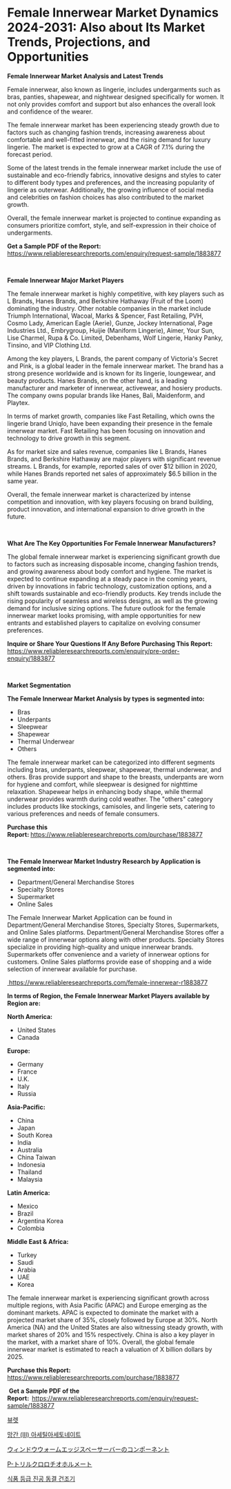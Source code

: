 <p><h1>Female Innerwear Market Dynamics 2024-2031: Also about Its Market Trends, Projections, and Opportunities</h1></p><p><strong>Female Innerwear Market Analysis and Latest Trends</strong></p>
<p><p>Female innerwear, also known as lingerie, includes undergarments such as bras, panties, shapewear, and nightwear designed specifically for women. It not only provides comfort and support but also enhances the overall look and confidence of the wearer.</p><p>The female innerwear market has been experiencing steady growth due to factors such as changing fashion trends, increasing awareness about comfortable and well-fitted innerwear, and the rising demand for luxury lingerie. The market is expected to grow at a CAGR of 7.1% during the forecast period.</p><p>Some of the latest trends in the female innerwear market include the use of sustainable and eco-friendly fabrics, innovative designs and styles to cater to different body types and preferences, and the increasing popularity of lingerie as outerwear. Additionally, the growing influence of social media and celebrities on fashion choices has also contributed to the market growth.</p><p>Overall, the female innerwear market is projected to continue expanding as consumers prioritize comfort, style, and self-expression in their choice of undergarments.</p></p>
<p><strong>Get a Sample PDF of the Report:&nbsp;</strong> <a href="https://www.reliableresearchreports.com/enquiry/request-sample/1883877">https://www.reliableresearchreports.com/enquiry/request-sample/1883877</a></p>
<p>&nbsp;</p>
<p><strong>Female Innerwear Major Market Players</strong></p>
<p><p>The female innerwear market is highly competitive, with key players such as L Brands, Hanes Brands, and Berkshire Hathaway (Fruit of the Loom) dominating the industry. Other notable companies in the market include Triumph International, Wacoal, Marks & Spencer, Fast Retailing, PVH, Cosmo Lady, American Eagle (Aerie), Gunze, Jockey International, Page Industries Ltd., Embrygroup, Huijie (Maniform Lingerie), Aimer, Your Sun, Lise Charmel, Rupa & Co. Limited, Debenhams, Wolf Lingerie, Hanky Panky, Tinsino, and VIP Clothing Ltd.</p><p>Among the key players, L Brands, the parent company of Victoria's Secret and Pink, is a global leader in the female innerwear market. The brand has a strong presence worldwide and is known for its lingerie, loungewear, and beauty products. Hanes Brands, on the other hand, is a leading manufacturer and marketer of innerwear, activewear, and hosiery products. The company owns popular brands like Hanes, Bali, Maidenform, and Playtex.</p><p>In terms of market growth, companies like Fast Retailing, which owns the lingerie brand Uniqlo, have been expanding their presence in the female innerwear market. Fast Retailing has been focusing on innovation and technology to drive growth in this segment.</p><p>As for market size and sales revenue, companies like L Brands, Hanes Brands, and Berkshire Hathaway are major players with significant revenue streams. L Brands, for example, reported sales of over $12 billion in 2020, while Hanes Brands reported net sales of approximately $6.5 billion in the same year.</p><p>Overall, the female innerwear market is characterized by intense competition and innovation, with key players focusing on brand building, product innovation, and international expansion to drive growth in the future.</p></p>
<p>&nbsp;</p>
<p><strong>What Are The Key Opportunities For Female Innerwear Manufacturers?</strong></p>
<p><p>The global female innerwear market is experiencing significant growth due to factors such as increasing disposable income, changing fashion trends, and growing awareness about body comfort and hygiene. The market is expected to continue expanding at a steady pace in the coming years, driven by innovations in fabric technology, customization options, and a shift towards sustainable and eco-friendly products. Key trends include the rising popularity of seamless and wireless designs, as well as the growing demand for inclusive sizing options. The future outlook for the female innerwear market looks promising, with ample opportunities for new entrants and established players to capitalize on evolving consumer preferences.</p></p>
<p><strong>Inquire or Share Your Questions If Any Before Purchasing This Report:</strong> <a href="https://www.reliableresearchreports.com/enquiry/pre-order-enquiry/1883877">https://www.reliableresearchreports.com/enquiry/pre-order-enquiry/1883877</a></p>
<p>&nbsp;</p>
<p><strong>Market Segmentation</strong></p>
<p><strong>The Female Innerwear Market Analysis by types is segmented into:</strong></p>
<p><ul><li>Bras</li><li>Underpants</li><li>Sleepwear</li><li>Shapewear</li><li>Thermal Underwear</li><li>Others</li></ul></p>
<p><p>The female innerwear market can be categorized into different segments including bras, underpants, sleepwear, shapewear, thermal underwear, and others. Bras provide support and shape to the breasts, underpants are worn for hygiene and comfort, while sleepwear is designed for nighttime relaxation. Shapewear helps in enhancing body shape, while thermal underwear provides warmth during cold weather. The "others" category includes products like stockings, camisoles, and lingerie sets, catering to various preferences and needs of female consumers.</p></p>
<p><strong>Purchase this Report:&nbsp;</strong><a href="https://www.reliableresearchreports.com/purchase/1883877">https://www.reliableresearchreports.com/purchase/1883877</a></p>
<p>&nbsp;</p>
<p><strong>The Female Innerwear Market Industry Research by Application is segmented into:</strong></p>
<p><ul><li>Department/General Merchandise Stores</li><li>Specialty Stores</li><li>Supermarket</li><li>Online Sales</li></ul></p>
<p><p>The Female Innerwear Market Application can be found in Department/General Merchandise Stores, Specialty Stores, Supermarkets, and Online Sales platforms. Department/General Merchandise Stores offer a wide range of innerwear options along with other products. Specialty Stores specialize in providing high-quality and unique innerwear brands. Supermarkets offer convenience and a variety of innerwear options for customers. Online Sales platforms provide ease of shopping and a wide selection of innerwear available for purchase.</p></p>
<p><a href="https://www.reliableresearchreports.com/female-innerwear-r1883877">&nbsp;https://www.reliableresearchreports.com/female-innerwear-r1883877</a></p>
<p><strong>In terms of Region, the Female Innerwear Market Players available by Region are:</strong></p>
<p>
    <p> <strong> North America: </strong>
        <ul>
            <li>United States</li>
            <li>Canada</li>
        </ul>
        </p> 
    <p> <strong> Europe: </strong>
        <ul>
            <li>Germany</li>
            <li>France</li>
            <li>U.K.</li>
            <li>Italy</li>
            <li>Russia</li>
        </ul>
        </p> 
    <p> <strong> Asia-Pacific: </strong>
        <ul>
            <li>China</li>
            <li>Japan</li>
            <li>South Korea</li>
            <li>India</li>
            <li>Australia</li>
            <li>China Taiwan</li>
            <li>Indonesia</li>
            <li>Thailand</li>
            <li>Malaysia</li>
        </ul>
        </p> 
    <p> <strong> Latin America: </strong>
        <ul>
            <li>Mexico</li>
            <li>Brazil</li>
            <li>Argentina Korea</li>
            <li>Colombia</li>
        </ul>
        </p> 
    <p> <strong> Middle East & Africa: </strong>
        <ul>
            <li>Turkey</li>
            <li>Saudi</li>
            <li>Arabia</li>
            <li>UAE</li>
            <li>Korea</li>
        </ul>
    </p>
    </p>
<p><p>The female innerwear market is experiencing significant growth across multiple regions, with Asia Pacific (APAC) and Europe emerging as the dominant markets. APAC is expected to dominate the market with a projected market share of 35%, closely followed by Europe at 30%. North America (NA) and the United States are also witnessing steady growth, with market shares of 20% and 15% respectively. China is also a key player in the market, with a market share of 10%. Overall, the global female innerwear market is estimated to reach a valuation of X billion dollars by 2025.</p></p>
<p><strong>Purchase this Report: </strong><a href="https://www.reliableresearchreports.com/purchase/1883877">https://www.reliableresearchreports.com/purchase/1883877</a></p>
<p>&nbsp;<strong>Get a Sample PDF of the Report:&nbsp;&nbsp;</strong><a href="https://www.reliableresearchreports.com/enquiry/request-sample/1883877">https://www.reliableresearchreports.com/enquiry/request-sample/1883877</a></p>
<p><strong></strong></p>
<p><p><a href="https://github.com/sarassiksa/Market-Research-Report-List-1/blob/main/6532524151915.md">뷰렛</a></p><p><a href="https://github.com/LoganRew1964/Market-Research-Report-List-1/blob/main/5380792151916.md">망간 (III) 아세틸아세토네이트</a></p><p><a href="https://medium.com/@abdulkoss2015/%E7%AA%93%E7%94%A8%E3%82%A6%E3%82%A9%E3%83%BC%E3%83%A0%E3%82%A8%E3%83%83%E3%82%B8%E3%82%B9%E3%83%9A%E3%83%BC%E3%82%B5%E3%83%BC%E3%83%90%E3%83%BC%E3%81%AE%E6%88%90%E9%95%B7%E8%A6%8B%E9%80%9A%E3%81%97%E3%81%AF-2024%E5%B9%B4%E3%81%8B%E3%82%892031%E5%B9%B4%E3%81%BE%E3%81%A7%E3%81%A7-%E5%B8%82%E5%A0%B4%E3%81%AE%E5%82%BE%E5%90%91%E5%88%86%E6%9E%90%E3%81%A8%E3%82%A2%E3%83%97%E3%83%AA%E3%82%B1%E3%83%BC%E3%82%B7%E3%83%A7%E3%83%B3-%E5%9C%B0%E5%9F%9F%E5%88%A5%E3%81%AE%E8%A6%8B%E9%80%9A%E3%81%97%E3%81%A8%E5%8F%8E%E7%9B%8A%E3%81%AB%E3%82%88%E3%82%8A-%E5%B9%B4%E5%B9%B3%E5%9D%87%E6%88%90%E9%95%B7%E7%8E%87-cagr-%E3%81%8C-%E3%81%AB%E8%A8%AD%E5%AE%9A%E3%81%95%E3%82%8C%E3%81%A6%E3%81%84%E3%81%BE%E3%81%99-010adf648c25">ウィンドウウォームエッジスペーサーバーのコンポーネント</a></p><p><a href="https://github.com/vtbvgl20191192/Market-Research-Report-List-2/blob/main/3037519144179.md">P-トリルクロロチオホルメート</a></p><p><a href="https://medium.com/@alaminn729_37362/%EC%8B%9D%ED%92%88-%EB%93%B1%EA%B8%89-%EC%A7%84%EA%B3%B5-%EB%8F%99%EA%B2%B0-%EA%B1%B4%EC%A1%B0%EA%B8%B0-%EC%82%B0%EC%97%85%EC%97%90-%EB%8C%80%ED%95%9C-%ED%86%B5%EC%B0%B0-%EC%8B%9C%EC%9E%A5-%EC%9E%AC%EB%AC%B4-%EC%83%81%ED%83%9C-%EC%8B%9C%EC%9E%A5-%EA%B7%9C%EB%AA%A8-%EB%B0%8F-%EC%88%98%EC%9D%B5-%EB%B6%84%EC%84%9D%EC%9D%80-2031%EB%85%84%EA%B9%8C%EC%A7%80-%EC%9D%B4%EC%96%B4%EC%A7%84%EB%8B%A4-e22b74107128">식품 등급 진공 동결 건조기</a></p></p>